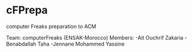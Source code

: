 # cFPrepa
computer Freaks preparation to ACM

Team: computerFreaks (ENSAK-Morocco)
Members:
	-Ait Ouchrif Zakaria
	-Benabdallah Taha
	-Jennane Mohammed Yassine
